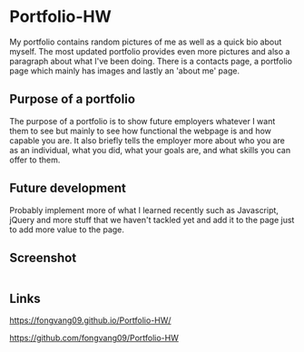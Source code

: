 # Portfolio-HW

My portfolio contains random pictures of me as well as a quick bio about myself. The most updated portfolio provides even more pictures and also a paragraph about what I've been doing. There is a contacts page, a portfolio page which mainly has images and lastly an 'about me' page.

## Purpose of a portfolio

The purpose of a portfolio is to show future employers whatever I want them to see but mainly to see how functional the webpage is and how capable you are. It also briefly tells the employer more about who you are as an individual, what you did, what your goals are, and what skills you can offer to them.

## Future development

Probably implement more of what I learned recently such as Javascript, jQuery and more stuff that we haven't tackled yet and add it to the page just to add more value to the page.

## Screenshot

![]()

## Links

https://fongvang09.github.io/Portfolio-HW/

https://github.com/fongvang09/Portfolio-HW
